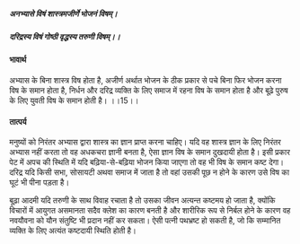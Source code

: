 ##### अनभ्यासे विषं शास्त्रमजीर्णे भोजनं विषम्।
##### दरिद्रस्य विषं गोष्ठी वृद्धस्य तरुणी विषम्।। 

#### भावार्थ

अभ्यास के बिना शास्त्र विष होता है, अजीर्ण अर्थात भोजन के ठीक प्रकार से पचे बिना फिर भोजन करना विष के समान होता है, निर्धन और दरिद्र व्यक्ति के लिए समाज में रहना विष के समान होता है और बूढ़े पुरुष के लिए युवती विष के समान होती है। ।।15।।

#### तात्पर्य

मनुष्यों को निरंतर अभ्यास द्वारा शास्त्र का ज्ञान प्राप्त करना चाहिए। यदि वह शास्त्र ज्ञान के लिए निरंतर अभ्यास नहीं करता तो वह अधकचरा ज्ञानी बनता है, ऐसा ज्ञान विष के समान दुखदायी होता है। इसी प्रकार पेट में अपच की स्थिति में यदि बढ़िया-से-बढ़िया भोजन किया जाएगा तो वह भी विष के समान कष्ट देगा। दरिद्र यदि किसी सभा, सोसायटी अथवा समाज में जाता है तो वहां उसकी पूछ न होने के कारण उसे विष का घूटं भी पीना पड़ता है।

बूढ़ा आदमी यदि तरुणी के साथ विवाह रचाता है तो उसका जीवन अत्यन्त कष्टमय हो जाता है, क्योंकि विचारों में आयुगत असमानता सदैव क्लेश का कारण बनती है और शारीरिक रूप से निर्बल होने के कारण वह नवयौवना को यौन संतुष्टि भी प्रदान नहीं कर सकता। ऐसी पत्नी पथभ्रष्ट हो सकती है, जो कि सम्मानित व्यक्ति के लिए अत्यंत कष्टदायी स्थिति होती है।
